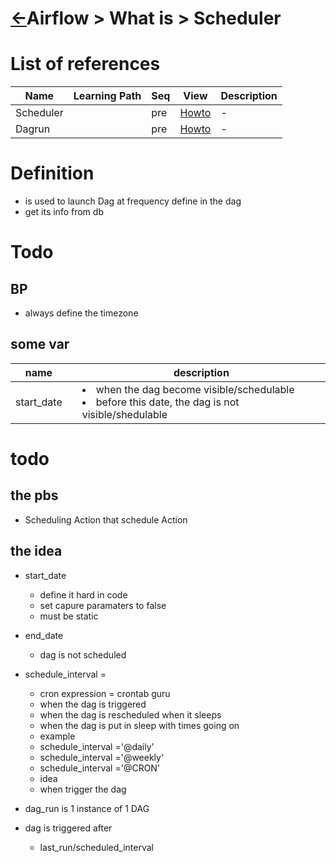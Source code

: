 <head><link rel="stylesheet" href="../../../md.css"/></head><script src="../../../md.js"></script></head>

[//]: #(Reference)
[Repo_Readme]:      ../list/object_list.md
[Action_Whatis]:    ../whatis/action_whatis.md
[Action_Howto]:     ../howto/action_howto.md
[Scheduler_Howto]:  ../howto/scheduler_howto.md

# [&larr;][Repo_Readme]Airflow > What is > Scheduler
# List of references
|Name|Learning Path|Seq|View|Description|
|-|-|-|-|-|
|Scheduler||pre|[Howto][Scheduler_Howto]|-|
|Dagrun||pre|[Howto][Scheduler_Howto]|-|

# Definition
- is used to launch Dag at frequency define in the dag
- get its info from db

# Todo
## BP
- always define the timezone
## some var
|name||description|
|-|-|-|
|start_date||<li>when the dag become visible/schedulable</li><li>before this date, the dag is not visible/shedulable</li>


# todo
## the pbs
- Scheduling Action that schedule Action
## the idea

- start_date
  - define it hard in code
  - set capure paramaters to false
  - must be static

- end_date
  - dag is not scheduled

- schedule_interval = 
  - cron expression = crontab guru
  - when the dag is triggered
  - when the dag is rescheduled when it sleeps
  - when the dag is put in sleep with times going on
  - example
   - schedule_interval ='@daily'
   - schedule_interval ='@weekly'
   - schedule_interval ='@CRON'
  - idea
   - when trigger the dag 


- dag_run is 1 instance of 1 DAG    

- dag is triggered after
  - last_run/scheduled_interval



